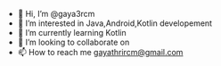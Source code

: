 - 👋 Hi, I’m @gaya3rcm
- 👀 I’m interested in Java,Android,Kotlin developement
- 🌱 I’m currently learning Kotlin
- 💞️ I’m looking to collaborate on 
- 📫 How to reach me gayathrircm@gmail.com

<!---
gaya3rcm/gaya3rcm is a ✨ special ✨ repository because its `README.md` (this file) appears on your GitHub profile.
You can click the Preview link to take a look at your changes.
--->
